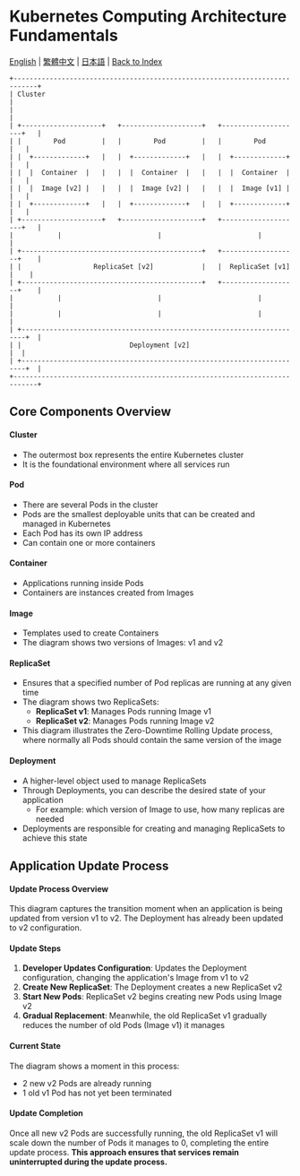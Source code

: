 # Kubernetes Computing Architecture Fundamentals

[English](../en/07_k8s_computing_architecture.md) | [繁體中文](../zh-tw/07_k8s_computing_architecture.md) | [日本語](../ja/07_k8s_computing_architecture.md) | [Back to Index](../README.md)

```
+----------------------------------------------------------------------------+
| Cluster                                                                    |
|                                                                            |
| +--------------------+   +--------------------+   +--------------------+   |
| |        Pod         |   |        Pod         |   |        Pod         |   |
| |  +-------------+   |   |  +-------------+   |   |  +-------------+   |   |
| |  |  Container  |   |   |  |  Container  |   |   |  |  Container  |   |   |
| |  |  Image [v2] |   |   |  |  Image [v2] |   |   |  |  Image [v1] |   |   |
| |  +-------------+   |   |  +-------------+   |   |  +-------------+   |   |
| +--------------------+   +--------------------+   +--------------------+   |
|           |                        |                        |              |
| +---------------------------------------------+   +-------------------+    |
| |                  ReplicaSet [v2]            |   |  ReplicaSet [v1]  |    |
| +---------------------------------------------+   +-------------------+    |
|           |                        |                        |              |
|           |                        |                        |              |
| +-----------------------------------------------------------------------+  |
| |                           Deployment [v2]                             |  |
| +-----------------------------------------------------------------------+  |
+----------------------------------------------------------------------------+

```

## Core Components Overview

#### Cluster
- The outermost box represents the entire Kubernetes cluster
- It is the foundational environment where all services run

#### Pod
- There are several Pods in the cluster
- Pods are the smallest deployable units that can be created and managed in Kubernetes
- Each Pod has its own IP address
- Can contain one or more containers

#### Container
- Applications running inside Pods
- Containers are instances created from Images

#### Image
- Templates used to create Containers
- The diagram shows two versions of Images: v1 and v2

#### ReplicaSet
- Ensures that a specified number of Pod replicas are running at any given time
- The diagram shows two ReplicaSets:
  - **ReplicaSet v1**: Manages Pods running Image v1
  - **ReplicaSet v2**: Manages Pods running Image v2
- This diagram illustrates the Zero-Downtime Rolling Update process, where normally all Pods should contain the same version of the image

#### Deployment
- A higher-level object used to manage ReplicaSets
- Through Deployments, you can describe the desired state of your application
  - For example: which version of Image to use, how many replicas are needed
- Deployments are responsible for creating and managing ReplicaSets to achieve this state

## Application Update Process

#### Update Process Overview
This diagram captures the transition moment when an application is being updated from version v1 to v2. The Deployment has already been updated to v2 configuration.

#### Update Steps
1. **Developer Updates Configuration**: Updates the Deployment configuration, changing the application's Image from v1 to v2
2. **Create New ReplicaSet**: The Deployment creates a new ReplicaSet v2
3. **Start New Pods**: ReplicaSet v2 begins creating new Pods using Image v2
4. **Gradual Replacement**: Meanwhile, the old ReplicaSet v1 gradually reduces the number of old Pods (Image v1) it manages

#### Current State
The diagram shows a moment in this process:
- 2 new v2 Pods are already running
- 1 old v1 Pod has not yet been terminated

#### Update Completion
Once all new v2 Pods are successfully running, the old ReplicaSet v1 will scale down the number of Pods it manages to 0, completing the entire update process. **This approach ensures that services remain uninterrupted during the update process.** 